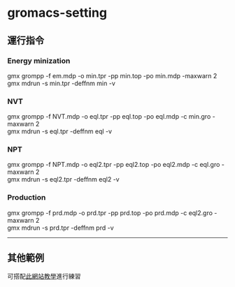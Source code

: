 # gromacs-setting
## 運行指令
### Energy minization
gmx grompp -f em.mdp -o min.tpr -pp min.top -po min.mdp -maxwarn 2<br>
gmx mdrun -s min.tpr -deffnm min -v
### NVT
gmx grompp -f NVT.mdp -o eql.tpr -pp eql.top -po eql.mdp -c min.gro -maxwarn 2<br>
gmx mdrun -s eql.tpr -deffnm eql -v
### NPT
gmx grompp -f NPT.mdp -o eql2.tpr -pp eql2.top -po eql2.mdp -c eql.gro -maxwarn 2<br>
gmx mdrun -s eql2.tpr -deffnm eql2 -v
### Production
gmx grompp -f prd.mdp -o prd.tpr -pp prd.top -po prd.mdp -c eql2.gro -maxwarn 2<br>
gmx mdrun -s prd.tpr -deffnm prd -v<br>

---
## 其他範例
可搭配[此網站教學](https://gaseri.org/en/tutorials/gromacs/1-tip4pew-water/#topology-file)進行練習
